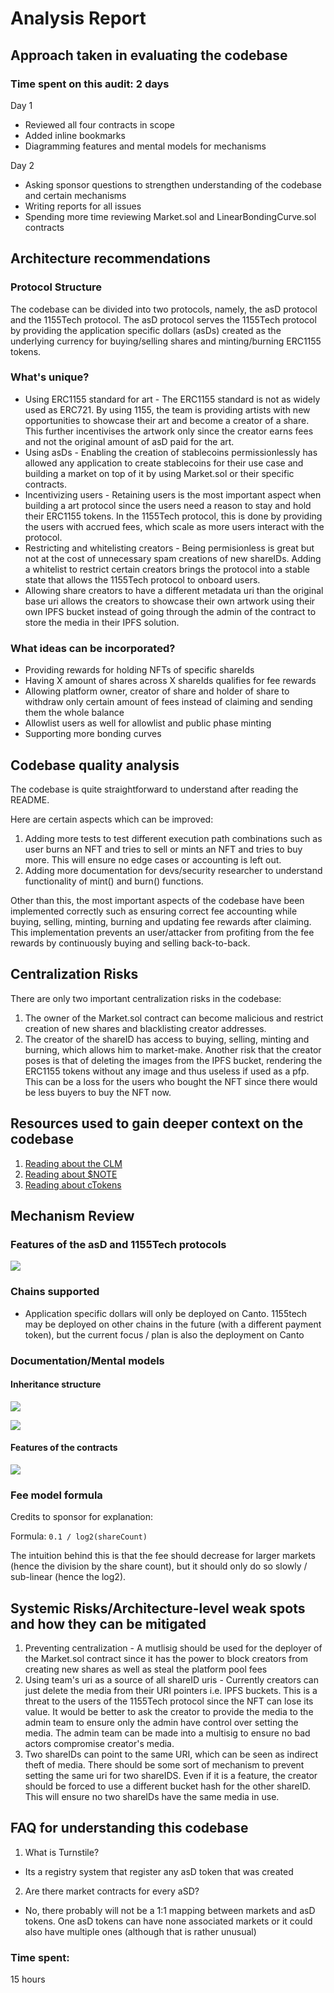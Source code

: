 # Analysis Report

## Approach taken in evaluating the codebase

### Time spent on this audit: 2 days

Day 1
 - Reviewed all four contracts in scope
 - Added inline bookmarks
 - Diagramming features and mental models for mechanisms

Day 2
 - Asking sponsor questions to strengthen understanding of the codebase and certain mechanisms
 - Writing reports for all issues
 - Spending more time reviewing Market.sol and LinearBondingCurve.sol contracts

## Architecture recommendations

### Protocol Structure 

The codebase can be divided into two protocols, namely, the asD protocol and the 1155Tech protocol. The asD protocol serves the 1155Tech protocol by providing the application specific dollars (asDs) created as the underlying currency for buying/selling shares and minting/burning ERC1155 tokens.

### What's unique?
 - Using ERC1155 standard for art - The ERC1155 standard is not as widely used as ERC721. By using 1155, the team is providing artists with new opportunities to showcase their art and become a creator of a share. This further incentivises the artwork only since the creator earns fees and not the original amount of asD paid for the art. 
 - Using asDs - Enabling the creation of stablecoins permissionlessly has allowed any application to create stablecoins for their use case and building a market on top of it by using Market.sol or their specific contracts.
 - Incentivizing users - Retaining users is the most important aspect when building a art protocol since the users need a reason to stay and hold their ERC1155 tokens. In the 1155Tech protocol, this is done by providing the users with accrued fees, which scale as more users interact with the protocol.
 - Restricting and whitelisting creators - Being permisionless is great but not at the cost of unnecessary spam creations of new shareIDs. Adding a whitelist to restrict certain creators brings the protocol into a stable state that allows the 1155Tech protocol to onboard users.
 - Allowing share creators to have a different metadata uri than the original base uri allows the creators to showcase their own artwork using their own IPFS bucket instead of going through the admin of the contract to store the media in their IPFS solution.

### What ideas can be incorporated?

 - Providing rewards for holding NFTs of specific shareIds
 - Having X amount of shares across X shareIds qualifies for fee rewards
 - Allowing platform owner, creator of share and holder of share to withdraw only certain amount of fees instead of claiming and sending them the whole balance
 - Allowlist users as well for allowlist and public phase minting
 - Supporting more bonding curves

## Codebase quality analysis

The codebase is quite straightforward to understand after reading the README.

Here are certain aspects which can be improved:

1. Adding more tests to test different execution path combinations such as user burns an NFT and tries to sell or mints an NFT and tries to buy more. This will ensure no edge cases or accounting is left out.
2. Adding more documentation for devs/security researcher to understand functionality of mint() and burn() functions.

Other than this, the most important aspects of the codebase have been implemented correctly such as ensuring correct fee accounting while buying, selling, minting, burning and updating fee rewards after claiming. This implementation prevents an user/attacker from profiting from the fee rewards by continuously buying and selling back-to-back.

## Centralization Risks

There are only two important centralization risks in the codebase:
1. The owner of the Market.sol contract can become malicious and restrict creation of new shares and blacklisting creator addresses.
2. The creator of the shareID has access to buying, selling, minting and burning, which allows him to market-make. Another risk that the creator poses is that of deleting the images from the IPFS bucket, rendering the ERC1155 tokens without any image and thus useless if used as a pfp. This can be a loss for the users who bought the NFT since there would be less buyers to buy the NFT now.

## Resources used to gain deeper context on the codebase

1. [Reading about the CLM](https://docs.canto.io/free-public-infrastructure-fpi/lending-market)
2. [Reading about $NOTE](https://docs.canto.io/free-public-infrastructure-fpi/note)
3. [Reading about cTokens](https://docs.compound.finance/v2/ctokens/)

## Mechanism Review

### Features of the asD and 1155Tech protocols

![](https://user-images.githubusercontent.com/109625274/283897003-494bdda2-deb3-449b-aedc-eb4df89dfb06.png)

### Chains supported
 - Application specific dollars will only be deployed on Canto. 1155tech may be deployed on other chains in the future (with a different payment token), but the current focus / plan is also the deployment on Canto

### Documentation/Mental models

#### Inheritance structure

![](https://user-images.githubusercontent.com/109625274/283897974-13aa48b7-5e2d-4491-8f89-65093a4f714b.png)

![](https://user-images.githubusercontent.com/109625274/283898488-c1a5263e-d264-4c3c-9154-eff899899cf7.png)

#### Features of the contracts

![](https://user-images.githubusercontent.com/109625274/283899820-2aed4efe-e578-4c5a-8616-226dd948d798.png)

### Fee model formula

Credits to sponsor for explanation:

Formula: `0.1 / log2(shareCount)` 

The intuition behind this is that the fee should decrease for larger markets (hence the division by the share count), but it should only do so slowly / sub-linear (hence the log2).

## Systemic Risks/Architecture-level weak spots and how they can be mitigated

1. Preventing centralization - A mutlisig should be used for the deployer of the Market.sol contract since it has the power to block creators from creating new shares as well as steal the platform pool fees
2. Using team's uri as a source of all shareID uris - Currently creators can just delete the media from their URI pointers i.e. IPFS buckets. This is a threat to the users of the 1155Tech protocol since the NFT can lose its value. It would be better to ask the creator to provide the media to the admin team to ensure only the admin have control over setting the media. The admin team can be made into a multisig to ensure no bad actors compromise creator's media.
3. Two shareIDs can point to the same URI, which can be seen as indirect theft of media. There should be some sort of mechanism to prevent setting the same uri for two shareIDS. Even if it is a feature, the creator should be forced to use a different bucket hash for the other shareID. This will ensure no two shareIDs have the same media in use.

## FAQ for understanding this codebase

1. What is Turnstile?
 - Its a registry system that register any asD token that was created

2. Are there market contracts for every aSD? 
 - No, there probably will not be a 1:1 mapping between markets and asD tokens. One asD tokens can have none associated markets or it could also have multiple ones (although that is rather unusual)

### Time spent:
15 hours